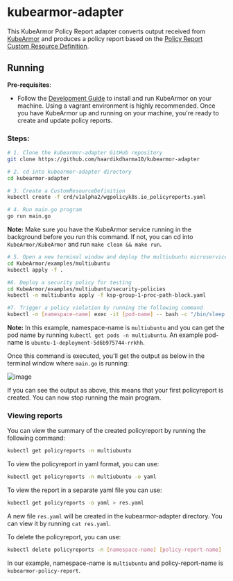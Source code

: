 # kubearmor-adapter

This KubeArmor Policy Report adapter converts output received from [KubeArmor](https://github.com/kubearmor/KubeArmor) and produces a policy report based on the [Policy Report Custom Resource Definition](https://github.com/kubernetes-sigs/wg-policy-prototypes/tree/master/policy-report).

## Running

**Pre-requisites**:
* Follow the [Development Guide](https://github.com/kubearmor/KubeArmor/blob/master/contribution/development_guide.md) to install and run KubeArmor on your machine. Using a vagrant environment is highly recommended. Once you have KubeArmor up and running on your machine, you're ready to create and update policy reports.

### Steps:

```sh
# 1. Clone the kubearmor-adapter GitHub repository
git clone https://github.com/haardikdharma10/kubearmor-adapter
```

```sh
# 2. cd into kubearmor-adapter directory
cd kubearmor-adapter
```

```sh
# 3. Create a CustomResourceDefinition
kubectl create -f crd/v1alpha2/wgpolicyk8s.io_policyreports.yaml
```

```sh
# 4. Run main.go program
go run main.go
```
**Note:** Make sure you have the KubeArmor service running in the background before you run this command. If not, you can cd into `KubeArmor/KubeArmor` and run `make clean && make run`. 

```sh
# 5. Open a new terminal window and deploy the multiubuntu microservice.
cd KubeArmor/examples/multiubuntu
kubectl apply -f .
```

```sh
#6. Deploy a security policy for testing
cd KubeArmor/examples/multiubuntu/security-policies
kubectl -n multiubuntu apply -f ksp-group-1-proc-path-block.yaml
```

```sh
#7. Trigger a policy violation by running the following command
kubectl -n [namespace-name] exec -it [pod-name] -- bash -c "/bin/sleep 1"
```
**Note:** In this example, namespace-name is `multiubuntu` and you can get the pod name by running `kubectl get pods -n multiubuntu`. An example pod-name is `ubuntu-1-deployment-5d6b975744-rrkhh`.

Once this command is executed, you'll get the output as below in the terminal window where `main.go` is running:

![image](https://github.com/kubernetes-sigs/wg-policy-prototypes/blob/master/policy-report/kubearmor-adapter/assets/create-output.png)

If you can see the output as above, this means that your first policyreport is created. You can now stop running the main program.

### Viewing reports

You can view the summary of the created policyreport by running the following command:
```sh
kubectl get policyreports -n multiubuntu
```

To view the policyreport in yaml format, you can use:
```sh
kubectl get policyreports -n multiubuntu -o yaml
```
To view the report in a separate yaml file you can use:
```sh
kubectl get policyreports -o yaml > res.yaml
```
A new file `res.yaml` will be created in the kubearmor-adapter directory. You can view it by running `cat res.yaml`.

To delete the policyreport, you can use:
```sh
kubectl delete policyreports -n [namespace-name] [policy-report-name]
```

In our example, namespace-name is `multiubuntu` and policy-report-name is `kubearmor-policy-report`.
